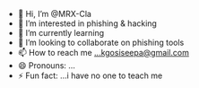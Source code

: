- 👋 Hi, I’m @MRX-Cla
- 👀 I’m interested in phishing & hacking
- 🌱 I’m currently learning 
- 💞️ I’m looking to collaborate on phishing tools
- 📫 How to reach me ...kgosiseepa@gmail.com
- 😄 Pronouns: ...
- ⚡ Fun fact: ...i have no one to teach me

<!---
MRX-Cla/MRX-Cla is a ✨ special ✨ repository because its `README.md` (this file) appears on your GitHub profile.
You can click the Preview link to take a look at your changes.
--->

